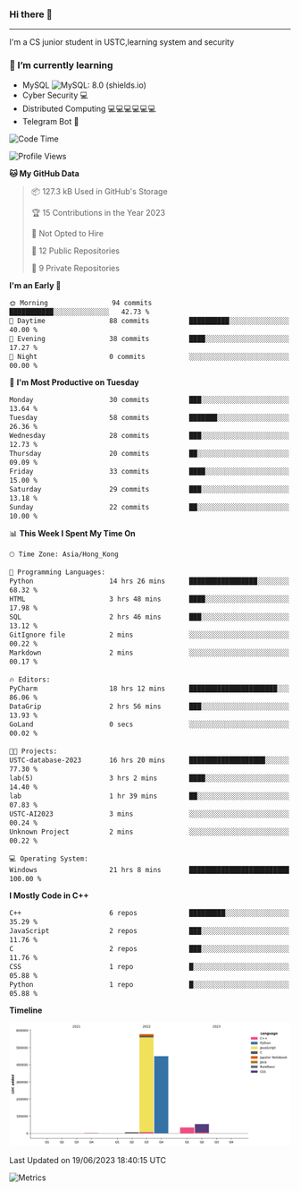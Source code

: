 ### Hi there 👋

<!--
**aozaki-touko/aozaki-touko** is a ✨ _special_ ✨ repository because its `README.md` (this file) appears on your GitHub profile.

Here are some ideas to get you started:

-  ...
- 🌱 I’m currently learning ...
- 👯 I’m looking to collaborate on ...
- 🤔 I’m looking for help with ...
- 💬 Ask me about ...
- 📫 How to reach me: ...
- 😄 Pronouns: ...
- ⚡ Fun fact: ...
-->

---

I'm a CS junior student in USTC,learning system and security



### 🌱 I’m currently learning

- MySQL ![MySQL: 8.0 (shields.io)](https://img.shields.io/badge/MySQL-8.0-blue)
- Cyber Security :computer:
- Distributed Computing :computer::computer::computer::computer::computer::computer:
- Telegram Bot :robot:



<!--START_SECTION:waka-->
![Code Time](http://img.shields.io/badge/Code%20Time-84%20hrs%2034%20mins-blue)

![Profile Views](http://img.shields.io/badge/Profile%20Views-0-blue)

**🐱 My GitHub Data** 

> 📦 127.3 kB Used in GitHub's Storage 
 > 
> 🏆 15 Contributions in the Year 2023
 > 
> 🚫 Not Opted to Hire
 > 
> 📜 12 Public Repositories 
 > 
> 🔑 9 Private Repositories 
 > 
**I'm an Early 🐤** 

```text
🌞 Morning                94 commits          ███████████░░░░░░░░░░░░░░   42.73 % 
🌆 Daytime                88 commits          ██████████░░░░░░░░░░░░░░░   40.00 % 
🌃 Evening                38 commits          ████░░░░░░░░░░░░░░░░░░░░░   17.27 % 
🌙 Night                  0 commits           ░░░░░░░░░░░░░░░░░░░░░░░░░   00.00 % 
```
📅 **I'm Most Productive on Tuesday** 

```text
Monday                   30 commits          ███░░░░░░░░░░░░░░░░░░░░░░   13.64 % 
Tuesday                  58 commits          ███████░░░░░░░░░░░░░░░░░░   26.36 % 
Wednesday                28 commits          ███░░░░░░░░░░░░░░░░░░░░░░   12.73 % 
Thursday                 20 commits          ██░░░░░░░░░░░░░░░░░░░░░░░   09.09 % 
Friday                   33 commits          ████░░░░░░░░░░░░░░░░░░░░░   15.00 % 
Saturday                 29 commits          ███░░░░░░░░░░░░░░░░░░░░░░   13.18 % 
Sunday                   22 commits          ██░░░░░░░░░░░░░░░░░░░░░░░   10.00 % 
```


📊 **This Week I Spent My Time On** 

```text
🕑︎ Time Zone: Asia/Hong_Kong

💬 Programming Languages: 
Python                   14 hrs 26 mins      █████████████████░░░░░░░░   68.32 % 
HTML                     3 hrs 48 mins       ████░░░░░░░░░░░░░░░░░░░░░   17.98 % 
SQL                      2 hrs 46 mins       ███░░░░░░░░░░░░░░░░░░░░░░   13.12 % 
GitIgnore file           2 mins              ░░░░░░░░░░░░░░░░░░░░░░░░░   00.22 % 
Markdown                 2 mins              ░░░░░░░░░░░░░░░░░░░░░░░░░   00.17 % 

🔥 Editors: 
PyCharm                  18 hrs 12 mins      ██████████████████████░░░   86.06 % 
DataGrip                 2 hrs 56 mins       ███░░░░░░░░░░░░░░░░░░░░░░   13.93 % 
GoLand                   0 secs              ░░░░░░░░░░░░░░░░░░░░░░░░░   00.02 % 

🐱‍💻 Projects: 
USTC-database-2023       16 hrs 20 mins      ███████████████████░░░░░░   77.30 % 
lab(5)                   3 hrs 2 mins        ████░░░░░░░░░░░░░░░░░░░░░   14.40 % 
lab                      1 hr 39 mins        ██░░░░░░░░░░░░░░░░░░░░░░░   07.83 % 
USTC-AI2023              3 mins              ░░░░░░░░░░░░░░░░░░░░░░░░░   00.24 % 
Unknown Project          2 mins              ░░░░░░░░░░░░░░░░░░░░░░░░░   00.22 % 

💻 Operating System: 
Windows                  21 hrs 8 mins       █████████████████████████   100.00 % 
```

**I Mostly Code in C++** 

```text
C++                      6 repos             █████████░░░░░░░░░░░░░░░░   35.29 % 
JavaScript               2 repos             ███░░░░░░░░░░░░░░░░░░░░░░   11.76 % 
C                        2 repos             ███░░░░░░░░░░░░░░░░░░░░░░   11.76 % 
CSS                      1 repo              █░░░░░░░░░░░░░░░░░░░░░░░░   05.88 % 
Python                   1 repo              █░░░░░░░░░░░░░░░░░░░░░░░░   05.88 % 
```



**Timeline**

![Lines of Code chart](https://raw.githubusercontent.com/aozaki-touko/aozaki-touko/main/assets/bar_graph.png)


 Last Updated on 19/06/2023 18:40:15 UTC
<!--END_SECTION:waka-->
![Metrics](https://metrics.lecoq.io/aozaki-touko?template=classic&base.header=0&habits=1&languages=1&fortune=1&base=header%2C%20activity%2C%20community%2C%20repositories%2C%20metadata&base.indepth=false&base.hireable=false&base.skip=false&languages=false&languages.limit=8&languages.threshold=0%25&languages.other=false&languages.colors=github&languages.sections=most-used&languages.indepth=false&languages.analysis.timeout=15&languages.analysis.timeout.repositories=7.5&languages.categories=markup%2C%20programming&languages.recent.categories=markup%2C%20programming&languages.recent.load=300&languages.recent.days=14&habits=false&habits.from=200&habits.days=14&habits.facts=true&habits.charts=false&habits.charts.type=classic&habits.trim=false&habits.languages.limit=8&habits.languages.threshold=0%25&fortune=false&config.timezone=Asia%2FHong_Kong)
